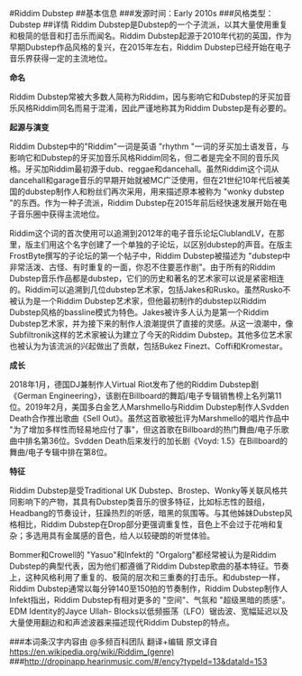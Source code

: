 #Riddim Dubstep
##基本信息
###发源时间：Early 2010s
###风格类型：Dubstep
##详情
Riddim Dubstep是Dubstep的一个子流派，以其大量使用重复和极简的低音和打击乐而闻名。Riddim
Dubstep起源于2010年代初的英国，作为早期Dubstep作品风格的复兴，在2015年左右，Riddim
Dubstep已经开始在电子音乐界获得一定的主流地位。



**命名**

Riddim
Dubstep常被大多数人简称为Riddim，因与影响它和Dubstep的牙买加音乐风格Riddim同名而易于混淆，因此严谨地称其为Riddim
Dubstep是有必要的。



**起源与演变**

Riddim Dubstep中的"Riddim"一词是英语 "rhythm
"一词的牙买加土语发音，与影响它和Dubstep的牙买加音乐风格Riddim同名，但二者是完全不同的音乐风格。牙买加Riddim最初源于dub、reggae和dancehall。虽然Riddim这个词从dancehall和garage音乐的早期开始就被MC广泛使用，但在21世纪10年代后被美国的dubstep制作人和粉丝们再次采用，用来描述原本被称为
"wonky dubstep "的东西。作为一种子流派，Riddim Dubstep在2015年前后经快速发展开始在电子音乐圈中获得主流地位。



Riddim这个词的首次使用可以追溯到2012年的电子音乐论坛ClublandLV，在那里，版主们用这个名字创建了一个单独的子论坛，以区别dubstep的声音。在版主FrostByte撰写的子论坛的第一个帖子中，Riddim
Dubstep被描述为 "dubstep中非常活泼、古怪、有时重复的一面，你忍不住要恶作剧"。由于所有的Riddim
Dubstep音乐作品都是dubstep，它们的历史和著名的艺术家可以说是紧密相连的。Riddim可以追溯到几位dubstep艺术家，包括Jakes和Rusko。虽然Rusko不被认为是一个Riddim
Dubstep艺术家，但他最初制作的dubstep以Riddim Dubstep风格的bassline模式为特色。Jakes被许多人认为是第一个Riddim
Dubstep艺术家，并为接下来的制作人浪潮提供了直接的灵感。从这一浪潮中，像Subfiltronik这样的艺术家被认为建立了今天的Riddim
Dubstep。其他多位艺术家也被认为为该流派的兴起做出了贡献，包括Bukez Finezt、Coffi和Kromestar。

  
**成长**

2018年1月，德国DJ兼制作人Virtual Riot发布了他的Riddim Dubstep剧《German
Engineering》，该剧在Billboard的舞蹈/电子专辑销售榜上名列第11位。2019年2月，美国多白金艺人Marshmello与Riddim
Dubstep制作人Svdden Death合作推出歌曲《Sell Out》。虽然这首歌被批评为Marshmello的唱片作品中
"为了增加多样性而轻易地应付了事"，但这首歌在Billboard的热门舞曲/电子乐歌曲中排名第36位。Svdden Death后来发行的加长剧《Voyd:
1.5》在Billboard的舞曲/电子专辑中排在第8位。

  
**特征**

Riddim Dubstep是受Traditional UK
Dubstep、Brostep、Wonky等关联风格共同影响下的产物，其具有Dubstep类音乐的很多特征，比如标志性的鼓组，Headbang的节奏设计，狂躁热烈的听感，暗黑的氛围等。与其他姊妹Dubstep风格相比，Riddim
Dubstep在Drop部分更强调重复性，音色上不会过于花哨和复杂；多选用具有金属感的音色，给人以较硬朗的听觉体验。



Bommer和Crowell的 "Yasuo"和Infekt的 "Orgalorg"都经常被认为是Riddim
Dubstep的典型代表，因为他们都遵循了Riddim
Dubstep歌曲的基本特征。节奏上，这种风格利用了重复的、极简的层次和三重奏的打击乐。和dubstep一样，Riddim
Dubstep通常以每分钟140至150拍的节奏制作，Riddim Dubstep制作人Infekt指出，Riddim Dubstep有相对更多的
"空间"、气氛和 "超级黑暗的质感"。EDM Identity的Jayce Ullah-
Blocks以低频振荡（LFO）锯齿波、宽幅延迟以及大量使用翻边和和声滤波器来描述现代Riddim Dubstep的特点。

###本词条汉字内容由 @多频百科团队 翻译+编辑
原文译自 https://en.wikipedia.org/wiki/Riddim_(genre)
###http://dropinapp.hearinmusic.com/#/ency?typeId=13&dataId=153
